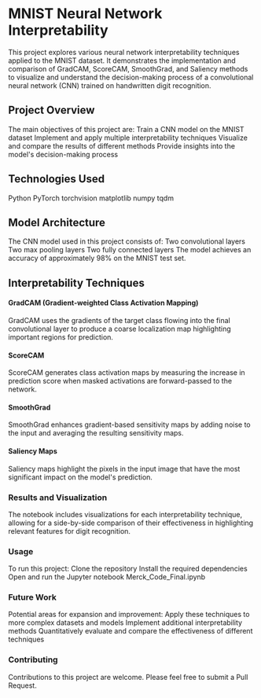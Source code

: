 # MNIST Neural Network Interpretability
This project explores various neural network interpretability techniques applied to the MNIST dataset. It demonstrates the implementation and comparison of GradCAM, ScoreCAM, SmoothGrad, and Saliency methods to visualize and understand the decision-making process of a convolutional neural network (CNN) trained on handwritten digit recognition.
## Project Overview
The main objectives of this project are:
Train a CNN model on the MNIST dataset
Implement and apply multiple interpretability techniques
Visualize and compare the results of different methods
Provide insights into the model's decision-making process
## Technologies Used
Python
PyTorch
torchvision
matplotlib
numpy
tqdm
## Model Architecture
The CNN model used in this project consists of:
Two convolutional layers
Two max pooling layers
Two fully connected layers
The model achieves an accuracy of approximately 98% on the MNIST test set.
## Interpretability Techniques
#### GradCAM (Gradient-weighted Class Activation Mapping)
GradCAM uses the gradients of the target class flowing into the final convolutional layer to produce a coarse localization map highlighting important regions for prediction.
#### ScoreCAM
ScoreCAM generates class activation maps by measuring the increase in prediction score when masked activations are forward-passed to the network.
#### SmoothGrad
SmoothGrad enhances gradient-based sensitivity maps by adding noise to the input and averaging the resulting sensitivity maps.
#### Saliency Maps
Saliency maps highlight the pixels in the input image that have the most significant impact on the model's prediction.
### Results and Visualization
The notebook includes visualizations for each interpretability technique, allowing for a side-by-side comparison of their effectiveness in highlighting relevant features for digit recognition.
### Usage
To run this project:
Clone the repository
Install the required dependencies
Open and run the Jupyter notebook Merck_Code_Final.ipynb
### Future Work
Potential areas for expansion and improvement:
Apply these techniques to more complex datasets and models
Implement additional interpretability methods
Quantitatively evaluate and compare the effectiveness of different techniques
### Contributing
Contributions to this project are welcome. Please feel free to submit a Pull Request.
